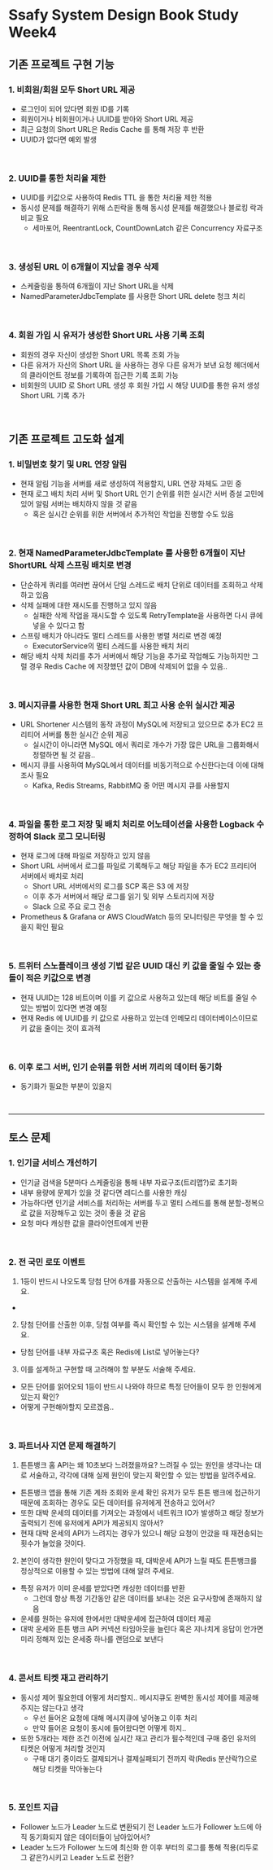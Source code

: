 # Ssafy System Design Book Study Week4

## 기존 프로젝트 구현 기능
### 1. 비회원/회원 모두 Short URL 제공
- 로그인이 되어 있다면 회원 ID를 기록
- 회원이거나 비회원이거나 UUID를 받아와 Short URL 제공
- 최근 요청의 Short URL은 Redis Cache 를 통해 저장 후 반환
- UUID가 없다면 예외 발생

<br>

### 2. UUID를 통한 처리율 제한
- UUID를 키값으로 사용하여 Redis TTL 을 통한 처리율 제한 적용
- 동시성 문제를 해결하기 위해 스핀락을 통해 동시성 문제를 해결했으나 블로킹 락과 비교 필요
    - 세마포어, ReentrantLock, CountDownLatch 같은 Concurrency 자료구조

<br>

### 3. 생성된 URL 이 6개월이 지났을 경우 삭제
- 스케줄링을 통하여 6개월이 지난 Short URL을 삭제
- NamedParameterJdbcTemplate 를 사용한 Short URL delete 청크 처리

<br>

### 4. 회원 가입 시 유저가 생성한 Short URL 사용 기록 조회
- 회원의 경우 자신이 생성한 Short URL 목록 조회 가능
- 다른 유저가 자신의 Short URL 을 사용하는 경우 다른 유저가 보낸 요청 헤더에서의 클라이언트 정보를 기록하여 접근한 기록 조회 가능 
- 비회원의 UUID 로 Short URL 생성 후 회원 가입 시 해당 UUID를 통한 유저 생성 Short URL 기록 추가

<br>

## 기존 프로젝트 고도화 설계
### 1. 비밀번호 찾기 및 URL 연장 알림
- 현재 알림 기능을 서버를 새로 생성하여 적용할지, URL 연장 자체도 고민 중
- 현재 로그 배치 처리 서버 및 Short URL 인기 순위를 위한 실시간 서버 증설 고민에 있어 알림 서버는 배치하지 않을 것 같음
    - 혹은 실시간 순위를 위한 서버에서 추가적인 작업을 진행할 수도 있음

<br>

### 2. 현재 NamedParameterJdbcTemplate 를 사용한 6개월이 지난 ShortURL 삭제 스프링 배치로 변경
- 단순하게 쿼리를 여러번 끊어서 단일 스레드로 배치 단위로 데이터를 조회하고 삭제하고 있음
- 삭제 실패에 대한 재시도를 진행하고 있지 않음
    - 실패한 삭제 작업을 재시도할 수 있도록 RetryTemplate을 사용하면 다시 큐에 넣을 수 있다고 함
- 스프링 배치가 아니라도 멀티 스레드를 사용한 병렬 처리로 변경 예정
    - ExecutorService의 멀티 스레드를 사용한 배치 처리
- 해당 배치 삭제 처리를 추가 서버에서 해당 기능을 추가로 작업해도 가능하지만 그럴 경우 Redis Cache 에 저장했던 값이 DB에 삭제되어 없을 수 있음..

<br>

### 3. 메시지큐를 사용한 현재 Short URL 최고 사용 순위 실시간 제공
- URL Shortener 시스템의 동작 과정이 MySQL에 저장되고 있으므로 추가 EC2 프리티어 서버를 통한 실시간 순위 제공
    - 실시간이 아니라면 MySQL 에서 쿼리로 개수가 가장 많은 URL을 그룹화해서 정렬하면 될 것 같음..
- 메시지 큐를 사용하여 MySQL에서 데이터를 비동기적으로 수신한다는데 이에 대해 조사 필요
    - Kafka, Redis Streams, RabbitMQ 중 어떤 메시지 큐를 사용할지

<br>

### 4. 파일을 통한 로그 저장 및 배치 처리로 어노테이션을 사용한 Logback 수정하여 Slack 로그 모니터링
- 현재 로그에 대해 파일로 저장하고 있지 않음
- Short URL 서버에서 로그를 파일로 기록해두고 해당 파일을 추가 EC2 프리티어 서버에서 배치로 처리
    - Short URL 서버에서의 로그를 SCP 혹은 S3 에 저장
    - 이후 추가 서버에서 해당 로그를 읽기 및 외부 스토리지에 저장
    - Slack 으로 주요 로그 전송
- Prometheus & Grafana or AWS CloudWatch 등의 모니터링은 무엇을 할 수 있을지 확인 필요

<br>

### 5. 트위터 스노플레이크 생성 기법 같은 UUID 대신 키 값을 줄일 수 있는 충돌이 적은 키값으로 변경
- 현재 UUID는 128 비트이며 이를 키 값으로 사용하고 있는데 해당 비트를 줄일 수 있는 방법이 있다면 변경 예정
- 현재 Redis 에 UUID를 키 값으로 사용하고 있는데 인메모리 데이터베이스이므로 키 값을 줄이는 것이 효과적

<br>

### 6. 이후 로그 서버, 인기 순위를 위한 서버 끼리의 데이터 동기화
- 동기화가 필요한 부분이 있을지


<br>

---

## 토스 문제

### 1. 인기글 서비스 개선하기
- 인기글 검색을 5분마다 스케줄링을 통해 내부 자료구조(트리맵?)로 초기화
- 내부 용량에 문제가 있을 것 같다면 레디스를 사용한 캐싱
- 가능하다면 인기글 서비스를 처리하는 서버를 두고 멀티 스레드를 통해 분할-정복으로 값을 저장해두고 있는 것이 좋을 것 같음
- 요청 마다 캐싱한 값을 클라이언트에게 반환

<br>

### 2. 전 국민 로또 이벤트
1. 1등이 반드시 나오도록 당첨 단어 6개를 자동으로 산출하는 시스템을 설계해 주세요.
- 

2. 당첨 단어를 산출한 이후, 당첨 여부를 즉시 확인할 수 있는 시스템을 설계해 주세요.
- 당첨 단어를 내부 자료구조 혹은 Redis에 List로 넣어놓는다?

3. 이를 설계하고 구현할 때 고려해야 할 부분도 서술해 주세요. 
- 모든 단어를 읽어오되 1등이 반드시 나와야 하므로 특정 단어들이 모두 한 인원에게 있는지 확인?
- 어떻게 구현해야할지 모르겠음..

<br>

### 3. 파트너사 지연 문제 해결하기
1. 튼튼뱅크 홈 API는 왜 10초보다 느려졌을까요? 느려질 수 있는 원인을 생각나는 대로 서술하고, 각각에 대해 실제 원인이 맞는지 확인할 수 있는 방법을 알려주세요.
- 튼튼뱅크 앱을 통해 기존 계좌 조회와 운세 확인 유저가 모두 튼튼 뱅크에 접근하기 때문에 조회하는 경우도 모든 데이터를 유저에게 전송하고 있어서?
- 또한 대박 운세의 데이터를 가져오는 과정에서 네트워크 IO가 발생하고 해당 정보가 출력되기 전에 유저에게 API가 제공되지 않아서?
- 현재 대박 운세의 API가 느려지는 경우가 있으니 해당 요청이 안갔을 때 재전송되는 횟수가 늘었을 것이다.

2. 본인이 생각한 원인이 맞다고 가정했을 때, 대박운세 API가 느릴 때도 튼튼뱅크를 정상적으로 이용할 수 있는 방법에 대해 알려 주세요.
- 특정 유저가 이미 운세를 받았다면 캐싱한 데이터를 반환
    - 그런데 항상 특정 기간동안 같은 데이터를 보내는 것은 요구사항에 존재하지 않음
- 운세를 원하는 유저에 한에서만 대박운세에 접근하여 데이터 제공
- 대박 운세와 튼튼 뱅크 API 커넥션 타임아웃을 늘린다 혹은 지나치게 응답이 안가면 미리 정해져 있는 운세중 하나를 랜덤으로 보낸다

<br>

### 4. 콘서트 티켓 재고 관리하기
- 동시성 제어 필요한데 어떻게 처리할지.. 메시지큐도 완벽한 동시성 제어를 제공해주지는 않는다고 생각
    - 우선 들어온 요청에 대해 메시지큐에 넣어놓고 이후 처리
    - 만약 들어온 요청이 동시에 들어왔다면 어떻게 하지..
- 또한 5개라는 제한 조건 이전에 실시간 재고 관리가 필수적인데 구매 중인 유저의 티켓은 어떻게 처리할 것인지
    - 구매 대기 중이라도 결제되거나 결제실패되기 전까지 락(Redis 분산락?)으로 해당 티켓을 막아놓는다

<br>

### 5. 포인트 지급
- Follower 노드가 Leader 노드로 변환되기 전 Leader 노드가 Follower 노드에 아직 동기화되지 않은 데이터들이 남아있어서?
- Leader 노드가 Follower 노드에 최신화 한 이후 부터의 로그를 통해 적용(리두로그 같은?)시키고 Leader 노드로 전환?